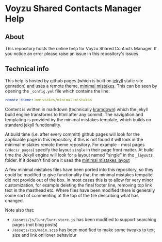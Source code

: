 # Voyzu Shared Contacts Manager Help

## About

This repository hosts the online help for Voyzu Shared Contacts Manager.  If you notice an error please raise an issue in this repository's issues.

## Technical info

This help is hosted by github pages (which is built on [jekyll](https://jekyllrb.com/) static site genration) and uses a remote theme, [minimal mistakes](https://github.com/mmistakes/minimal-mistakes).  This can be seen by opening the `_config.yml` file which contains the line:
```yaml
remote_theme: mmistakes/minimal-mistakes
```

Content is written in markdown (technically [kramdown](https://kramdown.gettalong.org)) which the jekyll build engine transforms to html after any commit.  The navigation and templating is provided by the minimal mistakes template, which builds on standard jekyll functionality.

At build time (i.e. after every committ) github pages will look for the applicable page in this repository, if this is not found it will look in the minimal mistakes remote theme repository.  For example - most pages (`/docs/_pages`) specify the layout `single` in their page front matter.  At build time the Jekyll engine will look for a layout named "single" in the `_layouts` folder.  If it doesn't find one it uses the [minimal mistakes layout](https://github.com/mmistakes/minimal-mistakes/blob/master/_layouts/single.html) 

A few minimal mistakes files have been ported into this repository, so they could be modified to give functionality that the minimal mistakes tempalte did not provide out of the box. In most cases this is to allow for very minor customization, for example deleting the final footer line, removing top link text in the masthead etc.  Where files have been modified there is generally some sort of commenting at the top of the file describing what has changed.

Note also that:
- `/assets/js/lunr/lunr-store.js` has been modified to support searching pages (not blog posts)
- `/assets/css/main.scss` has been modified to make some tweaks to text size and link onHover behaviour
